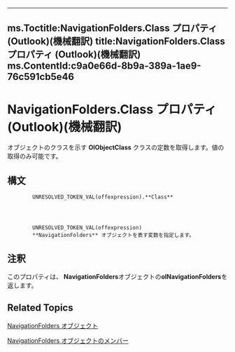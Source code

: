 

---
ms.Toctitle:NavigationFolders.Class プロパティ (Outlook)(機械翻訳)
title:NavigationFolders.Class プロパティ (Outlook)(機械翻訳)
ms.ContentId:c9a0e66d-8b9a-389a-1ae9-76c591cb5e46
---
# NavigationFolders.Class プロパティ (Outlook)(機械翻訳)




オブジェクトのクラスを示す **OlObjectClass** クラスの定数を取得します。値の取得のみ可能です。

## 構文

            UNRESOLVED_TOKEN_VAL(offexpression).**Class**




            UNRESOLVED_TOKEN_VAL(offexpression)
            **NavigationFolders** オブジェクトを表す変数を指定します。



## 注釈
このプロパティは、 **NavigationFolders**オブジェクトの**olNavigationFolders**を返します。



## Related Topics

[NavigationFolders オブジェクト](ecff93b8-0c3f-5f31-5b61-c46d2622d2af.md)

[NavigationFolders オブジェクトのメンバー](b2db3d9f-86bb-41d7-6be2-facd16bf8b60.md)




